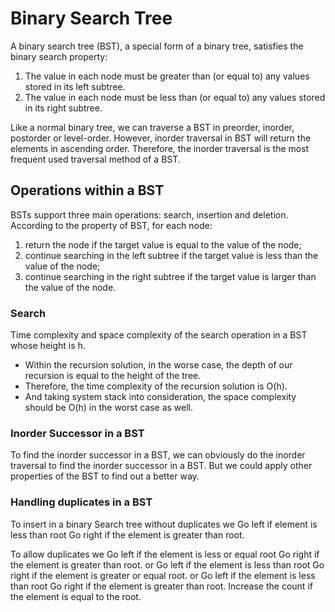 # Binary Search Tree
A binary search tree (BST), a special form of a binary tree, satisfies the binary search property:
1. The value in each node must be greater than (or equal to) any values stored in its left subtree.
2. The value in each node must be less than (or equal to) any values stored in its right subtree.

Like a normal binary tree, we can traverse a BST in preorder, inorder, postorder or level-order.
However, inorder traversal in BST will return the elements in ascending order.
Therefore, the inorder traversal is the most frequent used traversal method of a BST.

## Operations within a BST
BSTs support three main operations: search, insertion and deletion. According to the property of BST, for each node:
1. return the node if the target value is equal to the value of the node;
2. continue searching in the left subtree if the target value is less than the value of the node;
3. continue searching in the right subtree if the target value is larger than the value of the node.

### Search
Time complexity and space complexity of the search operation in a BST whose height is h.
- Within the recursion solution, in the worse case, the depth of our recursion is equal to the height of the tree.
- Therefore, the time complexity of the recursion solution is O(h).
- And taking system stack into consideration, the space complexity should be O(h) in the worst case as well.


### Inorder Successor in a BST
To find the inorder successor in a BST, we can obviously do the inorder traversal to find the inorder successor in a BST.
But we could apply other properties of the BST to find out a better way.


### Handling duplicates in a BST
To insert in a binary Search tree without duplicates we
    Go left if element is less than root
    Go right if the element is greater than root.

To allow duplicates we
    Go left if the element is less or equal root
    Go right if the element is greater than root.
                    or
    Go left if the element is less than root
    Go right if the element is greater or equal root.
                    or
    Go left if the element is less than root
    Go right if the element is greater than root.
    Increase the count if the element is equal to the root.